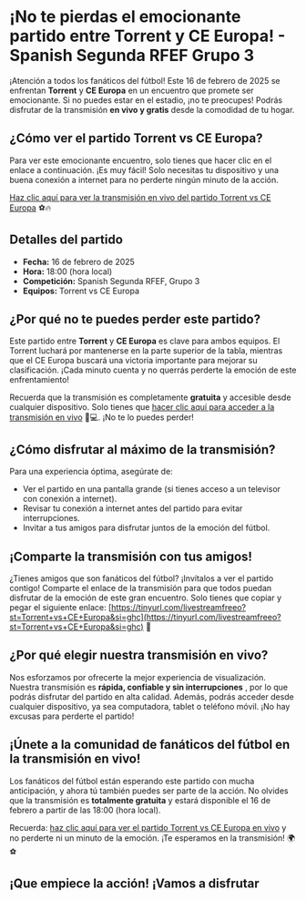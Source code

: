 # ¡No te pierdas el emocionante partido entre Torrent y CE Europa! - Spanish Segunda RFEF Grupo 3

¡Atención a todos los fanáticos del fútbol! Este 16 de febrero de 2025 se enfrentan **Torrent** y **CE Europa** en un encuentro que promete ser emocionante. Si no puedes estar en el estadio, ¡no te preocupes! Podrás disfrutar de la transmisión **en vivo y gratis** desde la comodidad de tu hogar.

## ¿Cómo ver el partido Torrent vs CE Europa?

Para ver este emocionante encuentro, solo tienes que hacer clic en el enlace a continuación. ¡Es muy fácil! Solo necesitas tu dispositivo y una buena conexión a internet para no perderte ningún minuto de la acción.

[Haz clic aquí para ver la transmisión en vivo del partido Torrent vs CE Europa](https://tinyurl.com/livestreamfreeo?st=Torrent+vs+CE+Europa&si=ghc) ⚽🔥

## Detalles del partido

- **Fecha:** 16 de febrero de 2025
- **Hora:** 18:00 (hora local)
- **Competición:** Spanish Segunda RFEF, Grupo 3
- **Equipos:** Torrent vs CE Europa

## ¿Por qué no te puedes perder este partido?

Este partido entre **Torrent** y **CE Europa** es clave para ambos equipos. El Torrent luchará por mantenerse en la parte superior de la tabla, mientras que el CE Europa buscará una victoria importante para mejorar su clasificación. ¡Cada minuto cuenta y no querrás perderte la emoción de este enfrentamiento!

Recuerda que la transmisión es completamente **gratuita** y accesible desde cualquier dispositivo. Solo tienes que [hacer clic aquí para acceder a la transmisión en vivo](https://tinyurl.com/livestreamfreeo?st=Torrent+vs+CE+Europa&si=ghc) 📱💻. ¡No te lo puedes perder!

## ¿Cómo disfrutar al máximo de la transmisión?

Para una experiencia óptima, asegúrate de:

- Ver el partido en una pantalla grande (si tienes acceso a un televisor con conexión a internet).
- Revisar tu conexión a internet antes del partido para evitar interrupciones.
- Invitar a tus amigos para disfrutar juntos de la emoción del fútbol.

## ¡Comparte la transmisión con tus amigos!

¿Tienes amigos que son fanáticos del fútbol? ¡Invítalos a ver el partido contigo! Comparte el enlace de la transmisión para que todos puedan disfrutar de la emoción de este gran encuentro. Solo tienes que copiar y pegar el siguiente enlace: [https://tinyurl.com/livestreamfreeo?st=Torrent+vs+CE+Europa&si=ghc](https://tinyurl.com/livestreamfreeo?st=Torrent+vs+CE+Europa&si=ghc) 📲

## ¿Por qué elegir nuestra transmisión en vivo?

Nos esforzamos por ofrecerte la mejor experiencia de visualización. Nuestra transmisión es **rápida, confiable y sin interrupciones** , por lo que podrás disfrutar del partido en alta calidad. Además, podrás acceder desde cualquier dispositivo, ya sea computadora, tablet o teléfono móvil. ¡No hay excusas para perderte el partido!

## ¡Únete a la comunidad de fanáticos del fútbol en la transmisión en vivo!

Los fanáticos del fútbol están esperando este partido con mucha anticipación, y ahora tú también puedes ser parte de la acción. No olvides que la transmisión es **totalmente gratuita** y estará disponible el 16 de febrero a partir de las 18:00 (hora local).

Recuerda: [haz clic aquí para ver el partido Torrent vs CE Europa en vivo](https://tinyurl.com/livestreamfreeo?st=Torrent+vs+CE+Europa&si=ghc) y no perderte ni un minuto de la emoción. ¡Te esperamos en la transmisión! 🌍⚽

## ¡Que empiece la acción! ¡Vamos a disfrutar
